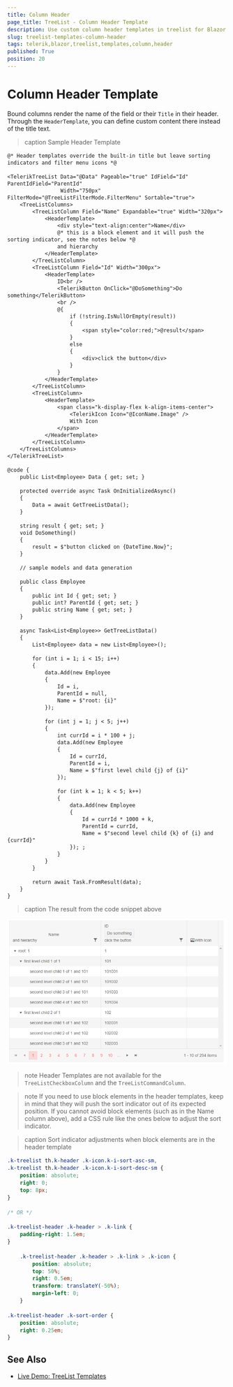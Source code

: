 ```yaml
---
title: Column Header
page_title: TreeList - Column Header Template
description: Use custom column header templates in treelist for Blazor.
slug: treelist-templates-column-header
tags: telerik,blazor,treelist,templates,column,header
published: True
position: 20
---
```


# Column Header Template

Bound columns render the name of the field or their `Title` in their header. Through the `HeaderTemplate`, you can define custom content there instead of the title text.

>caption Sample Header Template

````CSHTML
@* Header templates override the built-in title but leave sorting indicators and filter menu icons *@

<TelerikTreeList Data="@Data" Pageable="true" IdField="Id" ParentIdField="ParentId"
                 Width="750px" FilterMode="@TreeListFilterMode.FilterMenu" Sortable="true">
    <TreeListColumns>
        <TreeListColumn Field="Name" Expandable="true" Width="320px">
            <HeaderTemplate>
                <div style="text-align:center">Name</div>
                @* this is a block element and it will push the sorting indicator, see the notes below *@
                and hierarchy
            </HeaderTemplate>
        </TreeListColumn>
        <TreeListColumn Field="Id" Width="300px">
            <HeaderTemplate>
                ID<br />
                <TelerikButton OnClick="@DoSomething">Do something</TelerikButton>
                <br />
                @{
                    if (!string.IsNullOrEmpty(result))
                    {
                        <span style="color:red;">@result</span>
                    }
                    else
                    {
                        <div>click the button</div>
                    }
                }
            </HeaderTemplate>
        </TreeListColumn>
        <TreeListColumn>
            <HeaderTemplate>
                <span class="k-display-flex k-align-items-center">
                    <TelerikIcon Icon="@IconName.Image" />
                    With Icon
                </span>
            </HeaderTemplate>
        </TreeListColumn>
    </TreeListColumns>
</TelerikTreeList>

@code {
    public List<Employee> Data { get; set; }

    protected override async Task OnInitializedAsync()
    {
        Data = await GetTreeListData();
    }

    string result { get; set; }
    void DoSomething()
    {
        result = $"button clicked on {DateTime.Now}";
    }

    // sample models and data generation

    public class Employee
    {
        public int Id { get; set; }
        public int? ParentId { get; set; }
        public string Name { get; set; }
    }

    async Task<List<Employee>> GetTreeListData()
    {
        List<Employee> data = new List<Employee>();

        for (int i = 1; i < 15; i++)
        {
            data.Add(new Employee
            {
                Id = i,
                ParentId = null,
                Name = $"root: {i}"
            });

            for (int j = 1; j < 5; j++)
            {
                int currId = i * 100 + j;
                data.Add(new Employee
                {
                    Id = currId,
                    ParentId = i,
                    Name = $"first level child {j} of {i}"
                });

                for (int k = 1; k < 5; k++)
                {
                    data.Add(new Employee
                    {
                        Id = currId * 1000 + k,
                        ParentId = currId,
                        Name = $"second level child {k} of {i} and {currId}"
                    }); ;
                }
            }
        }

        return await Task.FromResult(data);
    }
}

````

>caption The result from the code snippet above

![](images/header-template.png)

>note Header Templates are not available for the `TreeListCheckboxColumn` and the `TreeListCommandColumn`.

>note If you need to use block elements in the header templates, keep in mind that they will push the sort indicator out of its expected position. If you cannot avoid block elements (such as in the Name column above), add a CSS rule like the ones below to adjust the sort indicator.

>caption Sort indicator adjustments when block elements are in the header template

````CSS
.k-treelist th.k-header .k-icon.k-i-sort-asc-sm,
.k-treelist th.k-header .k-icon.k-i-sort-desc-sm {
    position: absolute;
    right: 0;
    top: 8px;
}

/* OR */

.k-treelist-header .k-header > .k-link {
    padding-right: 1.5em;
}

    .k-treelist-header .k-header > .k-link > .k-icon {
        position: absolute;
        top: 50%;
        right: 0.5em;
        transform: translateY(-50%);
        margin-left: 0;
    }

.k-treelist-header .k-sort-order {
    position: absolute;
    right: 0.25em;
}
````

## See Also

 * [Live Demo: TreeList Templates](https://demos.telerik.com/blazor-ui/treelist/templates)

